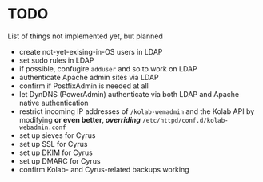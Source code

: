 # TODO

List of things not implemented yet, but planned

* create not-yet-exising-in-OS users in LDAP
* set sudo rules in LDAP
* if possible, confugire `adduser` and so to work on LDAP
* authenticate Apache admin sites via LDAP
* confirm if PostfixAdmin is needed at all
* let DynDNS (PowerAdmin) authenticate via both LDAP and Apache native authentication
* restrict incoming IP addresses of `/kolab-wemadmin` and the Kolab API by modifying **or even better, _overriding_** `/etc/httpd/conf.d/kolab-webadmin.conf`
* set up sieves for Cyrus
* set up SSL for Cyrus
* set up DKIM for Cyrus
* set up DMARC for Cyrus
* confirm Kolab- and Cyrus-related backups working
